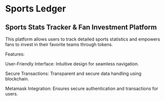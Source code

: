 # Sports Ledger
## Sports Stats Tracker & Fan Investment Platform

This platform allows users to track detailed sports statistics and empowers fans to invest in their favorite teams through tokens.

Features:

User-Friendly Interface: Intuitive design for seamless navigation.

Secure Transactions: Transparent and secure data handling using blockchain.

Metamask Integration: Ensures secure authentication and transactions for users.
